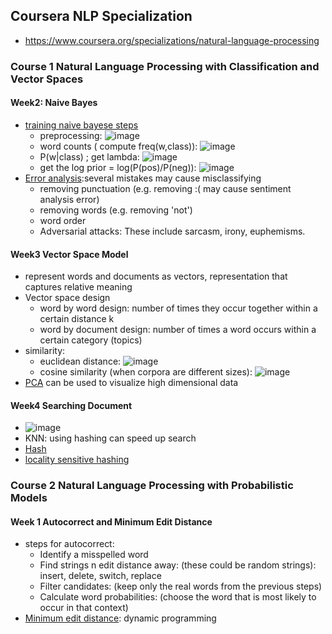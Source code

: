 ## Coursera NLP Specialization
 * https://www.coursera.org/specializations/natural-language-processing 

 ### Course 1 Natural Language Processing with Classification and Vector Spaces
 #### Week2: Naive Bayes

 * [training naive bayese steps](https://www.coursera.org/learn/classification-vector-spaces-in-nlp/supplement/0imfM/training-naive-bayes)
    * preprocessing: ![image](https://github.com/user-attachments/assets/5723ae49-739e-4c45-830b-303fa4162564)
    * word counts ( compute freq(w,class)): ![image](https://github.com/user-attachments/assets/d50bce5f-d502-4e09-abf5-77ddbf51825a)
    * P(w|class) ; get lambda: ![image](https://github.com/user-attachments/assets/8a81ba97-c7e8-4500-8468-fffd327b65b3)
    * get the log prior = log(P(pos)/P(neg)): ![image](https://github.com/user-attachments/assets/93c6b882-f23d-4a59-804a-5e61670af7e8)
* [Error analysis](https://www.coursera.org/learn/classification-vector-spaces-in-nlp/supplement/clcHR/error-analysis):several mistakes may cause misclassifying
    * removing punctuation (e.g. removing :( may cause sentiment analysis error)
    * removing words (e.g. removing 'not')
    * word order
    * Adversarial attacks: These include sarcasm, irony, euphemisms.


#### Week3 Vector Space Model
* represent words and documents as vectors, representation that captures relative meaning 
* Vector space design
    * word by word design: number of times they occur together within a certain distance k
    * word by document design: number of times a word occurs within a certain category (topics)
* similarity: 
    * euclidean distance: ![image](https://github.com/user-attachments/assets/f42fea25-ac38-4569-8aff-c3d719c40166)
    * cosine similarity (when corpora are different sizes):  ![image](https://github.com/user-attachments/assets/f9d09256-b921-4692-89d4-5f9ec0505f52)
* [PCA](https://www.coursera.org/learn/classification-vector-spaces-in-nlp/supplement/Xd2w5/pca-algorithm) can be used to visualize high dimensional data

#### Week4 Searching Document
* ![image](https://github.com/user-attachments/assets/1ce37ff6-752b-44bc-8005-b0a68fde63e0)
* KNN: using hashing can speed up search
* [Hash](https://www.coursera.org/learn/classification-vector-spaces-in-nlp/supplement/UFnGD/hash-tables-and-hash-functions)
* [locality sensitive hashing](https://www.coursera.org/learn/classification-vector-spaces-in-nlp/supplement/ieYM6/locality-sensitive-hashing)

### Course 2 Natural Language Processing with Probabilistic Models

#### Week 1 Autocorrect and Minimum Edit Distance
* steps for autocorrect:
   * Identify a misspelled word
   * Find strings n edit distance away: (these could be random strings): insert, delete, switch, replace
   * Filter candidates: (keep only the real words from the previous steps)
   * Calculate word probabilities: (choose the word that is most likely to occur in that context)
* [Minimum edit distance](https://www.coursera.org/learn/probabilistic-models-in-nlp/supplement/3EvOV/minimum-edit-distance-algorithm-ii): dynamic programming
